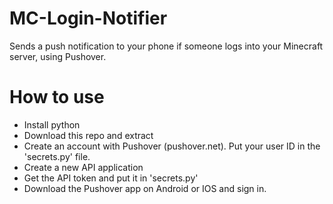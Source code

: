 # MC-Login-Notifier
Sends a push notification to your phone if someone logs into your Minecraft server, using Pushover.

# How to use
* Install python
* Download this repo and extract
* Create an account with Pushover (pushover.net). Put your user ID in the 'secrets.py' file.
* Create a new API application
* Get the API token and put it in 'secrets.py'
* Download the Pushover app on Android or IOS and sign in.

